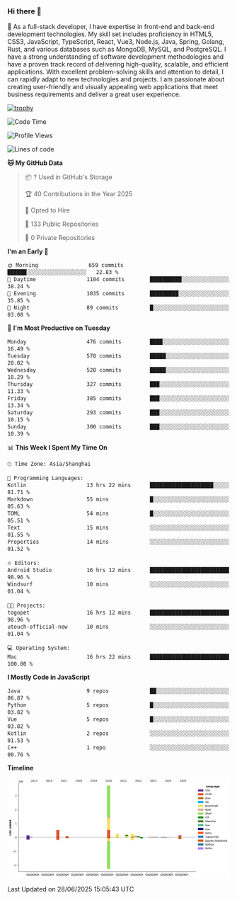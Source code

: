 ### Hi there 👋

🌱 As a full-stack developer, I have expertise in front-end and back-end development technologies. My skill set includes proficiency in HTML5, CSS3, JavaScript, TypeScript, React, Vue3, Node.js, Java, Spring, Golang, Rust, and various databases such as MongoDB, MySQL, and PostgreSQL. I have a strong understanding of software development methodologies and have a proven track record of delivering high-quality, scalable, and efficient applications. With excellent problem-solving skills and attention to detail, I can rapidly adapt to new technologies and projects. I am passionate about creating user-friendly and visually appealing web applications that meet business requirements and deliver a great user experience.

[![trophy](https://github-profile-trophy.vercel.app/?username=elton&rank=SECRET,SSS,SS,S,AAA,AA,A&theme=onedark&no-frame=true&margin-w=10)](https://github.com/ryo-ma/github-profile-trophy)

<!--START_SECTION:waka-->
![Code Time](http://img.shields.io/badge/Code%20Time-1%2C766%20hrs%2049%20mins-blue)

![Profile Views](http://img.shields.io/badge/Profile%20Views-0-blue)

![Lines of code](https://img.shields.io/badge/From%20Hello%20World%20I%27ve%20Written-5.8%20million%20lines%20of%20code-blue)

**🐱 My GitHub Data** 

> 📦 ? Used in GitHub's Storage 
 > 
> 🏆 40 Contributions in the Year 2025
 > 
> 💼 Opted to Hire
 > 
> 📜 133 Public Repositories 
 > 
> 🔑 0 Private Repositories 
 > 
**I'm an Early 🐤** 

```text
🌞 Morning                659 commits         ██████░░░░░░░░░░░░░░░░░░░   22.83 % 
🌆 Daytime                1104 commits        ██████████░░░░░░░░░░░░░░░   38.24 % 
🌃 Evening                1035 commits        █████████░░░░░░░░░░░░░░░░   35.85 % 
🌙 Night                  89 commits          █░░░░░░░░░░░░░░░░░░░░░░░░   03.08 % 
```
📅 **I'm Most Productive on Tuesday** 

```text
Monday                   476 commits         ████░░░░░░░░░░░░░░░░░░░░░   16.49 % 
Tuesday                  578 commits         █████░░░░░░░░░░░░░░░░░░░░   20.02 % 
Wednesday                528 commits         █████░░░░░░░░░░░░░░░░░░░░   18.29 % 
Thursday                 327 commits         ███░░░░░░░░░░░░░░░░░░░░░░   11.33 % 
Friday                   385 commits         ███░░░░░░░░░░░░░░░░░░░░░░   13.34 % 
Saturday                 293 commits         ███░░░░░░░░░░░░░░░░░░░░░░   10.15 % 
Sunday                   300 commits         ███░░░░░░░░░░░░░░░░░░░░░░   10.39 % 
```


📊 **This Week I Spent My Time On** 

```text
🕑︎ Time Zone: Asia/Shanghai

💬 Programming Languages: 
Kotlin                   13 hrs 22 mins      ████████████████████░░░░░   81.71 % 
Markdown                 55 mins             █░░░░░░░░░░░░░░░░░░░░░░░░   05.63 % 
TOML                     54 mins             █░░░░░░░░░░░░░░░░░░░░░░░░   05.51 % 
Text                     15 mins             ░░░░░░░░░░░░░░░░░░░░░░░░░   01.55 % 
Properties               14 mins             ░░░░░░░░░░░░░░░░░░░░░░░░░   01.52 % 

🔥 Editors: 
Android Studio           16 hrs 12 mins      █████████████████████████   98.96 % 
Windsurf                 10 mins             ░░░░░░░░░░░░░░░░░░░░░░░░░   01.04 % 

🐱‍💻 Projects: 
togopet                  16 hrs 12 mins      █████████████████████████   98.96 % 
utouch-official-new      10 mins             ░░░░░░░░░░░░░░░░░░░░░░░░░   01.04 % 

💻 Operating System: 
Mac                      16 hrs 22 mins      █████████████████████████   100.00 % 
```

**I Mostly Code in JavaScript** 

```text
Java                     9 repos             ██░░░░░░░░░░░░░░░░░░░░░░░   06.87 % 
Python                   5 repos             █░░░░░░░░░░░░░░░░░░░░░░░░   03.82 % 
Vue                      5 repos             █░░░░░░░░░░░░░░░░░░░░░░░░   03.82 % 
Kotlin                   2 repos             ░░░░░░░░░░░░░░░░░░░░░░░░░   01.53 % 
C++                      1 repo              ░░░░░░░░░░░░░░░░░░░░░░░░░   00.76 % 
```



**Timeline**

![Lines of Code chart](https://raw.githubusercontent.com/elton/elton/main/assets/bar_graph.png)


 Last Updated on 28/06/2025 15:05:43 UTC
<!--END_SECTION:waka-->

<!--
**elton/elton** is a ✨ _special_ ✨ repository because its `README.md` (this file) appears on your GitHub profile.

Here are some ideas to get you started:

- 🔭 I’m currently working on ...
- 🌱 I’m currently learning ...
- 👯 I’m looking to collaborate on ...
- 🤔 I’m looking for help with ...
- 💬 Ask me about ...
- 📫 How to reach me: ...
- 😄 Pronouns: ...
- ⚡ Fun fact: ...
-->
